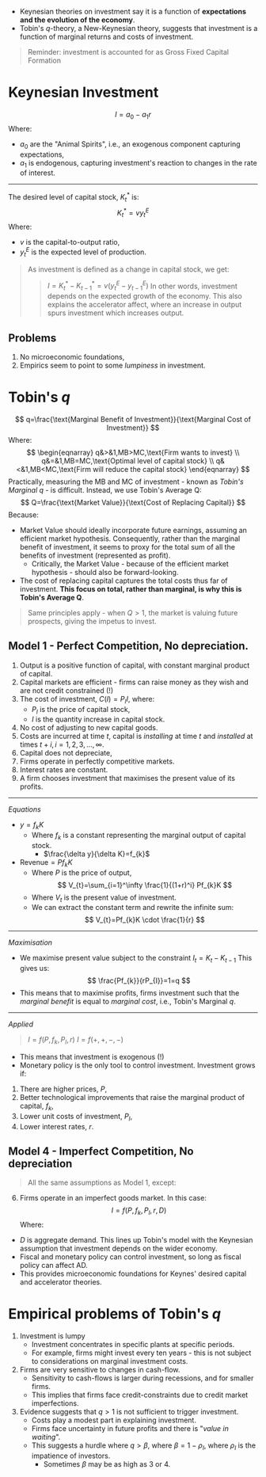 - Keynesian theories on investment say it is a function of **expectations and the evolution of the economy**.
- Tobin's $q$-theory, a New-Keynesian theory, suggests that investment is a function of marginal returns and costs of investment.
>Reminder: investment is accounted for as Gross Fixed Capital Formation
# Keynesian Investment
$$
I=a_{0}-a_{1}r
$$
Where:
- $a_{0}$ are the "Animal Spirits", i.e., an exogenous component capturing expectations,
- $a_{1}$ is endogenous, capturing investment's reaction to changes in the rate of interest.
---
The desired level of capital stock, $K_{t}^*$ is:
$$
K_{t}^*=vy_{t}^E
$$
Where:
- $v$ is the capital-to-output ratio,
- $y_{t}^E$ is the expected level of production.
>As investment is defined as a change in capital stock, we get:
>>$I=K_{t}^*-K_{t-1}^*=v(y_{t}^E-y_{t-1}^E)$
>In other words, investment depends on the expected growth of the economy.
>This also explains the accelerator affect, where an increase in output spurs investment which increases output.
## Problems
1. No microeconomic foundations,
2. Empirics seem to point to some *lumpiness* in investment.
# Tobin's $q$
$$
q=\frac{\text{Marginal Benefit of Investment}}{\text{Marginal Cost of Investment}}
$$
Where:
$$
\begin{eqnarray}
q&>&1,MB>MC,\text{Firm wants to invest} \\
q&=&1,MB=MC,\text{Optimal level of capital stock} \\
q&<&1,MB<MC,\text{Firm will reduce the capital stock}
\end{eqnarray}
$$
Practically, measuring the MB and MC of investment - known as *Tobin's Marginal q* - is difficult.
Instead, we use Tobin's Average Q:
$$
Q=\frac{\text{Market Value}}{\text{Cost of Replacing Capital}}
$$
Because:
- Market Value should ideally incorporate future earnings, assuming an efficient market hypothesis. Consequently, rather than the marginal benefit of investment, it seems to proxy for the total sum of all the benefits of investment (represented as profit).
	- Critically, the Market Value - because of the efficient market hypothesis - should also be forward-looking.
- The cost of replacing capital captures the total costs thus far of investment.
**This focus on total, rather than marginal, is why this is Tobin's Average Q**.
>Same principles apply - when $Q>1$, the market is valuing future prospects, giving the impetus to invest.
## Model 1 - Perfect Competition, No depreciation.
1. Output is a positive function of capital, with constant marginal product of capital.
2. Capital markets are efficient - firms can raise money as they wish and are not credit constrained (!)
3. The cost of investment, $C(I)=P_{I}I$, where:
	- $P_{I}$ is the price of capital stock,
	- $I$ is the quantity increase in capital stock.
4. No cost of adjusting to new capital goods.
5. Costs are incurred at time $t$, capital is *installing* at time $t$ and *installed* at times $t+i, i = 1,2,3,\dots,\infty$.
6. Capital does not depreciate,
7. Firms operate in perfectly competitive markets.
8. Interest rates are constant.
9. A firm chooses investment that maximises the present value of its profits.
---
*Equations*
- $y=f_{k}K$
	- Where $f_{k}$ is a constant representing the marginal output of capital stock.
		- $\frac{\delta y}{\delta K}=f_{k}$
- $\text{Revenue}=Pf_{k}K$
	- Where $P$ is the price of output,
$$
V_{t}=\sum_{i=1}^\infty \frac{1}{(1+r)^i} Pf_{k}K
$$
	- Where $V_{t}$ is the present value of investment.
	- We can extract the constant term and rewrite the infinite sum:
$$
V_{t}=Pf_{k}K \cdot \frac{1}{r}
$$
---
*Maximisation*
- We maximise present value subject to the constraint $I_{t}=K_{t}-K_{t-1}$
This gives us:
$$
\frac{Pf_{k}}{rP_{I}}=1=q
$$
- This means that to maximise profits, firms investment such that the *marginal benefit* is equal to *marginal cost*, i.e., Tobin's Marginal $q$.
---
*Applied*
>$I=f(P,f_{k},P_{I},r)$
>$I=f(+,+,-,-)$
- This means that investment is exogenous (!)
- Monetary policy is the only tool to control investment.
Investment grows if:
1. There are higher prices, $P$,
2. Better technological improvements that raise the marginal product of capital, $f_{k}$,
3. Lower unit costs of investment, $P_{I}$,
4. Lower interest rates, $r$.
## Model 4 - Imperfect Competition, No depreciation
>All the same assumptions as Model 1, except:
6. Firms operate in an imperfect goods market.
In this case:
$$
I=f(P,f_{k},P_{I},r,D)
$$
Where:
- $D$ is aggregate demand.
This lines up Tobin's model with the Keynesian assumption that investment depends on the wider economy.
- Fiscal and monetary policy can control investment, so long as fiscal policy can affect AD.
- This provides microeconomic foundations for Keynes' desired capital and accelerator theories.
# Empirical problems of Tobin's $q$
1. Investment is lumpy
	- Investment concentrates in specific plants at specific periods.
	- For example, firms might invest every ten years - this is not subject to considerations on marginal investment costs.
2. Firms are very sensitive to changes in cash-flow.
	- Sensitivity to cash-flows is larger during recessions, and for smaller firms.
	- This implies that firms face credit-constraints due to credit market imperfections.
3. Evidence suggests that $q>1$ is not sufficient to trigger investment.
	- Costs play a modest part in explaining investment.
	- Firms face uncertainty in future profits and there is "*value in waiting*".
	- This suggests a hurdle where $q>\beta$, where $\beta=1-\rho_{I}$, where $\rho_{I}$ is the impatience of investors.
		- Sometimes $\beta$ may be as high as 3 or 4.